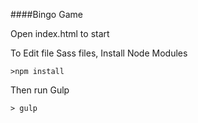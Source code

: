 ####Bingo Game

Open index.html to start

To Edit file Sass files, Install Node Modules
```
>npm install 
```

Then run Gulp 

```
> gulp
```
